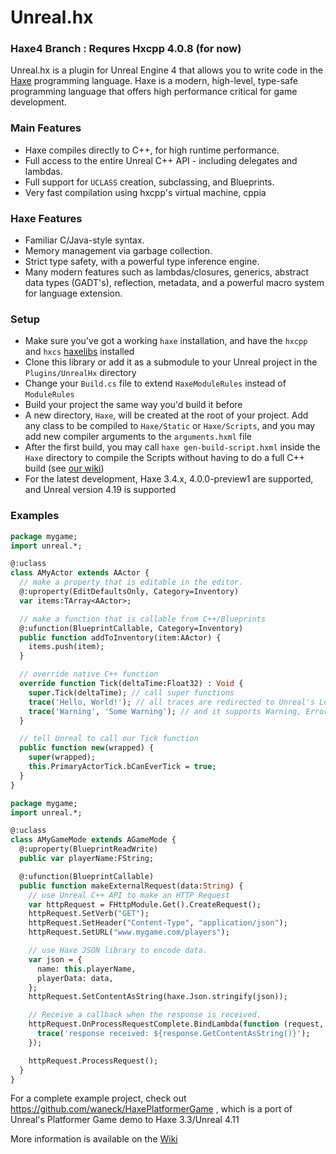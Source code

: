 # Unreal.hx

### Haxe4 Branch : Requres Hxcpp 4.0.8 (for now)

Unreal.hx is a plugin for Unreal Engine 4 that allows you to write code in the [Haxe](http://haxe.org/) programming language. Haxe is a modern, high-level, type-safe programming language that offers high performance critical for game development.

### Main Features
- Haxe compiles directly to C++, for high runtime performance.
- Full access to the entire Unreal C++ API - including delegates and lambdas.
- Full support for `UCLASS` creation, subclassing, and Blueprints.
- Very fast compilation using hxcpp's virtual machine, cppia

### Haxe Features
- Familiar C/Java-style syntax.
- Memory management via garbage collection.
- Strict type safety, with a powerful type inference engine.
- Many modern features such as lambdas/closures, generics, abstract data types (GADT's), reflection, metadata, and a powerful macro system for language extension.

### Setup

* Make sure you've got a working `haxe` installation, and have the `hxcpp` and `hxcs` [haxelibs](http://haxe.org/manual/haxelib-using.html) installed
* Clone this library or add it as a submodule to your Unreal project in the `Plugins/UnrealHx` directory
* Change your `Build.cs` file to extend `HaxeModuleRules` instead of `ModuleRules`
* Build your project the same way you'd build it before
* A new directory, `Haxe`, will be created at the root of your project. Add any class to be compiled to `Haxe/Static` or `Haxe/Scripts`, and you may add new compiler arguments to the `arguments.hxml` file
* After the first build, you may call `haxe gen-build-script.hxml` inside the `Haxe` directory to compile the Scripts without having to do a full C++ build (see [our wiki](https://github.com/proletariatgames/unreal.hx/wiki/Faster-compiler-iteration-with-cppia))
* For the latest development, Haxe 3.4.x, 4.0.0-preview1 are supported, and Unreal version 4.19 is supported

### Examples

```haxe
package mygame;
import unreal.*;

@:uclass
class AMyActor extends AActor {
  // make a property that is editable in the editor.
  @:uproperty(EditDefaultsOnly, Category=Inventory)
  var items:TArray<AActor>;

  // make a function that is callable from C++/Blueprints
  @:ufunction(BlueprintCallable, Category=Inventory)
  public function addToInventory(item:AActor) {
    items.push(item);
  }

  // override native C++ function
  override function Tick(deltaTime:Float32) : Void {
    super.Tick(deltaTime); // call super functions
    trace('Hello, World!'); // all traces are redirected to Unreal's Log
    trace('Warning', 'Some Warning'); // and it supports Warning, Error and Fatal as well
  }

  // tell Unreal to call our Tick function
  public function new(wrapped) {
    super(wrapped);
    this.PrimaryActorTick.bCanEverTick = true;
  }
}
```


```haxe
package mygame;
import unreal.*;

@:uclass
class AMyGameMode extends AGameMode {
  @:uproperty(BlueprintReadWrite)
  public var playerName:FString;

  @:ufunction(BlueprintCallable)
  public function makeExternalRequest(data:String) {
    // use Unreal C++ API to make an HTTP Request
    var httpRequest = FHttpModule.Get().CreateRequest();
    httpRequest.SetVerb("GET");
    httpRequest.SetHeader("Content-Type", "application/json");
    httpRequest.SetURL("www.mygame.com/players");

    // use Haxe JSON library to encode data.
    var json = {
      name: this.playerName,
      playerData: data,
    };
    httpRequest.SetContentAsString(haxe.Json.stringify(json));

    // Receive a callback when the response is received.
    httpRequest.OnProcessRequestComplete.BindLambda(function (request, response, success) {
      trace('response received: ${response.GetContentAsString()}');
    });

    httpRequest.ProcessRequest();
  }
}
```

For a complete example project, check out https://github.com/waneck/HaxePlatformerGame , which is a port of Unreal's Platformer Game demo to Haxe 3.3/Unreal 4.11

More information is available on the [Wiki](https://github.com/proletariatgames/ue4hx/wiki)
